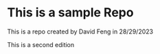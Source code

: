 # This is a sample Repo

This is a repo created by David Feng in 28/29/2023

This is a second edition
